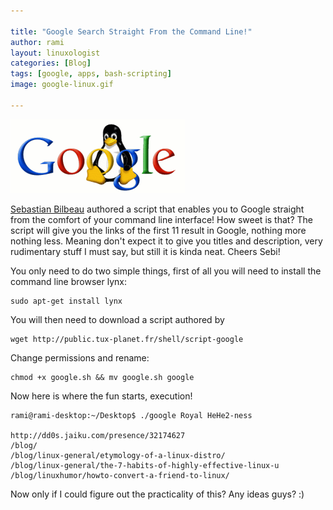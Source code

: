 ```yaml
---

title: "Google Search Straight From the Command Line!"
author: rami
layout: linuxologist
categories: [Blog]
tags: [google, apps, bash-scripting]
image: google-linux.gif

---
```


![Google Linux](/assets/images/content/blog/google-linux.gif)

[Sebastian Bilbeau](http://www.tux-planet.fr/blog/) authored a script that enables you to Google straight from the comfort of your command line interface! How sweet is that? The script will give you the links of the first 11 result in Google, nothing more nothing less. Meaning don't expect it to give you titles and description, very rudimentary stuff I must say, but still it is kinda neat. Cheers Sebi!

You only need to do two simple things, first of all you will need to install the command line browser lynx:

    sudo apt-get install lynx

You will then need to download a script authored by

    wget http://public.tux-planet.fr/shell/script-google

Change permissions and rename:

    chmod +x google.sh && mv google.sh google

Now here is where the fun starts, execution!

    rami@rami-desktop:~/Desktop$ ./google Royal HeHe2-ness

    http://dd0s.jaiku.com/presence/32174627
    /blog/ 
    /blog/linux-general/etymology-of-a-linux-distro/ 
    /blog/linux-general/the-7-habits-of-highly-effective-linux-u 
    /blog/linuxhumor/howto-convert-a-friend-to-linux/

Now only if I could figure out the practicality of this? Any ideas guys? :)
